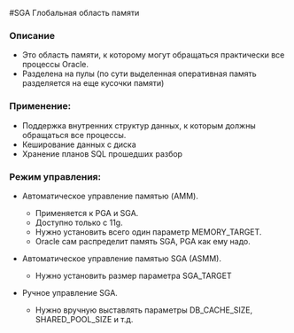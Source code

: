 #SGA Глобальная область памяти

### Описание
  - Это область памяти, к которому могут обращаться практически все процессы Oracle.
  - Разделена на пулы (по сути выделенная оперативная память разделяется на еще кусочки памяти)


### Применение: 
  - Поддержка внутренних структур данных, к которым должны обращаться все процессы.
  - Кеширование данных с диска
  - Хранение планов SQL прошедших разбор

### Режим управления: 
  - Автоматическое управление памятью (AMM).
    - Применяется к PGA и SGA.
	- Доступно только с 11g.
	- Нужно установить всего один параметр MEMORY_TARGET.
	- Oracle сам распределит память SGA, PGA как ему надо.
  
  - Автоматическое управление памятью SGA (ASMM).
    - Нужно установить размер параметра SGA_TARGET
  
  - Ручное управление SGA.
    - Нужно вручную выставлять параметры DB_CACHE_SIZE, SHARED_POOL_SIZE и т.д.